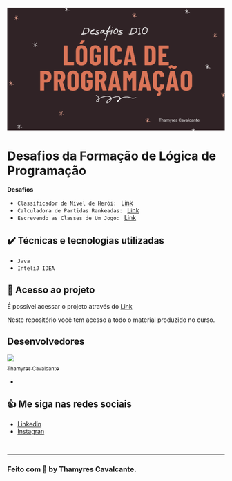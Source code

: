 
![](geral/Capa.png)

# Desafios da Formação de Lógica de Programação

<p align="justify">


**Desafios**

- `Classificador de Nível de Herói: `  [Link]()
- `Calculadora de Partidas Rankeadas: ` [Link](https://github.com/Thamyresmya/Desafios-Dio-Logica-Programacao/tree/main/DesafioCalculadora)
- `Escrevendo as Classes de Um Jogo: ` [Link](https://github.com/Thamyresmya/Desafios-Dio-Logica-Programacao/tree/main/DesafioJogo)


</p>


## ✔️ Técnicas e tecnologias utilizadas

- ``Java``
- ``InteliJ IDEA``


## 📁 Acesso ao projeto

É possível acessar o projeto através do [Link](https://github.com/Thamyresmya/Desafios-Dio-Logica-Programacao/tree/main)

Neste repositório você tem acesso a todo o material produzido no curso.


## Desenvolvedores

[<img src="https://github.com/Thamyresmya.png" width=115><br><sub>Thamyres Cavalcante</sub>](https://github.com/Thamyresmya) 

- 

## 👍 Me siga nas redes sociais

- [Linkedin](https://www.linkedin.com/in/thamyrescavalcante/)
- [Instagran](https://www.instagram.com/thamyres__cavalcante/)

<br>

---

### Feito com 💜 by Thamyres Cavalcante.




